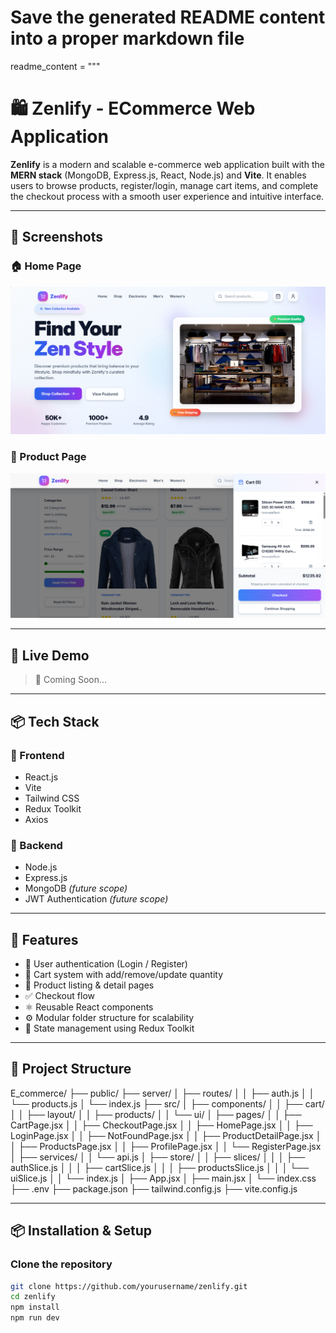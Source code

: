 # Save the generated README content into a proper markdown file

readme_content = """
# 🛍️ Zenlify - ECommerce Web Application

**Zenlify** is a modern and scalable e-commerce web application built with the **MERN stack** (MongoDB, Express.js, React, Node.js) and **Vite**. It enables users to browse products, register/login, manage cart items, and complete the checkout process with a smooth user experience and intuitive interface.

---

## 📸 Screenshots

### 🏠 Home Page

![Home Page](./screenshots/home.png)

### 🛒 Product Page

![Product Page](./screenshots/product.png)

---

## 🚀 Live Demo

> 🧪 Coming Soon...

---

## 📦 Tech Stack

### 🔹 Frontend
- React.js
- Vite
- Tailwind CSS
- Redux Toolkit
- Axios

### 🔹 Backend
- Node.js
- Express.js
- MongoDB *(future scope)*
- JWT Authentication *(future scope)*

---

## 🌟 Features

- 🔐 User authentication (Login / Register)
- 🛒 Cart system with add/remove/update quantity
- 📄 Product listing & detail pages
- ✅ Checkout flow
- ⚛️ Reusable React components
- ⚙️ Modular folder structure for scalability
- 🔄 State management using Redux Toolkit

---

## 📁 Project Structure

E_commerce/
├── public/
├── server/
│ ├── routes/
│ │ ├── auth.js
│ │ └── products.js
│ └── index.js
├── src/
│ ├── components/
│ │ ├── cart/
│ │ ├── layout/
│ │ ├── products/
│ │ └── ui/
│ ├── pages/
│ │ ├── CartPage.jsx
│ │ ├── CheckoutPage.jsx
│ │ ├── HomePage.jsx
│ │ ├── LoginPage.jsx
│ │ ├── NotFoundPage.jsx
│ │ ├── ProductDetailPage.jsx
│ │ ├── ProductsPage.jsx
│ │ ├── ProfilePage.jsx
│ │ └── RegisterPage.jsx
│ ├── services/
│ │ └── api.js
│ ├── store/
│ │ ├── slices/
│ │ │ ├── authSlice.js
│ │ │ ├── cartSlice.js
│ │ │ ├── productsSlice.js
│ │ │ └── uiSlice.js
│ │ └── index.js
│ ├── App.jsx
│ ├── main.jsx
│ └── index.css
├── .env
├── package.json
├── tailwind.config.js
├── vite.config.js


---

## 📦 Installation & Setup

### Clone the repository

```bash
git clone https://github.com/yourusername/zenlify.git
cd zenlify
npm install
npm run dev

